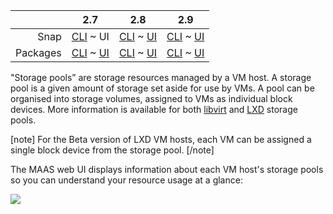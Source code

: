 <!-- deb-2-7-cli
||2.7|2.8|2.9|
|-----:|:-----:|:-----:|:-----:|
|Snap|[CLI](/t/vm-host-storage-pools-snap-2-7-cli/3222) ~ [UI](/t/vm-host-storage-pools-snap-2-7-ui/3223)|[CLI](/t/vm-host-storage-pools-snap-2-8-cli/3224) ~ [UI](/t/vm-host-storage-pools-snap-2-8-ui/3225)|[CLI](/t/vm-host-storage-pools-snap-2-9-cli/3226) ~ [UI](/t/vm-host-storage-pools-snap-2-9-ui/3227)|
|Packages|CLI ~ [UI](/t/vm-host-storage-pools-deb-2-7-ui/3229)|[CLI](/t/vm-host-storage-pools-deb-2-8-cli/3230) ~ [UI](/t/vm-host-storage-pools-deb-2-8-ui/3231)|[CLI](/t/vm-host-storage-pools-deb-2-9-cli/3232) ~ [UI](/t/vm-host-storage-pools-deb-2-9-ui/3233)|
 deb-2-7-cli -->

<!-- deb-2-7-ui
||2.7|2.8|2.9|
|-----:|:-----:|:-----:|:-----:|
|Snap|[CLI](/t/vm-host-storage-pools-snap-2-7-cli/3222) ~ [UI](/t/vm-host-storage-pools-snap-2-7-ui/3223)|[CLI](/t/vm-host-storage-pools-snap-2-8-cli/3224) ~ [UI](/t/vm-host-storage-pools-snap-2-8-ui/3225)|[CLI](/t/vm-host-storage-pools-snap-2-9-cli/3226) ~ [UI](/t/vm-host-storage-pools-snap-2-9-ui/3227)|
|Packages|[CLI](/t/vm-host-storage-pools-deb-2-7-cli/3228) ~ UI|[CLI](/t/vm-host-storage-pools-deb-2-8-cli/3230) ~ [UI](/t/vm-host-storage-pools-deb-2-8-ui/3231)|[CLI](/t/vm-host-storage-pools-deb-2-9-cli/3232) ~ [UI](/t/vm-host-storage-pools-deb-2-9-ui/3233)|
 deb-2-7-ui -->

<!-- deb-2-8-cli
||2.7|2.8|2.9|
|-----:|:-----:|:-----:|:-----:|
|Snap|[CLI](/t/vm-host-storage-pools-snap-2-7-cli/3222) ~ [UI](/t/vm-host-storage-pools-snap-2-7-ui/3223)|[CLI](/t/vm-host-storage-pools-snap-2-8-cli/3224) ~ [UI](/t/vm-host-storage-pools-snap-2-8-ui/3225)|[CLI](/t/vm-host-storage-pools-snap-2-9-cli/3226) ~ [UI](/t/vm-host-storage-pools-snap-2-9-ui/3227)|
|Packages|[CLI](/t/vm-host-storage-pools-deb-2-7-cli/3228) ~ [UI](/t/vm-host-storage-pools-deb-2-7-ui/3229)|CLI ~ [UI](/t/vm-host-storage-pools-deb-2-8-ui/3231)|[CLI](/t/vm-host-storage-pools-deb-2-9-cli/3232) ~ [UI](/t/vm-host-storage-pools-deb-2-9-ui/3233)|
 deb-2-8-cli -->

<!-- deb-2-8-ui
||2.7|2.8|2.9|
|-----:|:-----:|:-----:|:-----:|
|Snap|[CLI](/t/vm-host-storage-pools-snap-2-7-cli/3222) ~ [UI](/t/vm-host-storage-pools-snap-2-7-ui/3223)|[CLI](/t/vm-host-storage-pools-snap-2-8-cli/3224) ~ [UI](/t/vm-host-storage-pools-snap-2-8-ui/3225)|[CLI](/t/vm-host-storage-pools-snap-2-9-cli/3226) ~ [UI](/t/vm-host-storage-pools-snap-2-9-ui/3227)|
|Packages|[CLI](/t/vm-host-storage-pools-deb-2-7-cli/3228) ~ [UI](/t/vm-host-storage-pools-deb-2-7-ui/3229)|[CLI](/t/vm-host-storage-pools-deb-2-8-cli/3230) ~ UI|[CLI](/t/vm-host-storage-pools-deb-2-9-cli/3232) ~ [UI](/t/vm-host-storage-pools-deb-2-9-ui/3233)|
 deb-2-8-ui -->

<!-- deb-2-9-cli
||2.7|2.8|2.9|
|-----:|:-----:|:-----:|:-----:|
|Snap|[CLI](/t/vm-host-storage-pools-snap-2-7-cli/3222) ~ [UI](/t/vm-host-storage-pools-snap-2-7-ui/3223)|[CLI](/t/vm-host-storage-pools-snap-2-8-cli/3224) ~ [UI](/t/vm-host-storage-pools-snap-2-8-ui/3225)|[CLI](/t/vm-host-storage-pools-snap-2-9-cli/3226) ~ [UI](/t/vm-host-storage-pools-snap-2-9-ui/3227)|
|Packages|[CLI](/t/vm-host-storage-pools-deb-2-7-cli/3228) ~ [UI](/t/vm-host-storage-pools-deb-2-7-ui/3229)|[CLI](/t/vm-host-storage-pools-deb-2-8-cli/3230) ~ [UI](/t/vm-host-storage-pools-deb-2-8-ui/3231)|CLI ~ [UI](/t/vm-host-storage-pools-deb-2-9-ui/3233)|
 deb-2-9-cli -->

<!-- deb-2-9-ui
||2.7|2.8|2.9|
|-----:|:-----:|:-----:|:-----:|
|Snap|[CLI](/t/vm-host-storage-pools-snap-2-7-cli/3222) ~ [UI](/t/vm-host-storage-pools-snap-2-7-ui/3223)|[CLI](/t/vm-host-storage-pools-snap-2-8-cli/3224) ~ [UI](/t/vm-host-storage-pools-snap-2-8-ui/3225)|[CLI](/t/vm-host-storage-pools-snap-2-9-cli/3226) ~ [UI](/t/vm-host-storage-pools-snap-2-9-ui/3227)|
|Packages|[CLI](/t/vm-host-storage-pools-deb-2-7-cli/3228) ~ [UI](/t/vm-host-storage-pools-deb-2-7-ui/3229)|[CLI](/t/vm-host-storage-pools-deb-2-8-cli/3230) ~ [UI](/t/vm-host-storage-pools-deb-2-8-ui/3231)|[CLI](/t/vm-host-storage-pools-deb-2-9-cli/3232) ~ UI|
 deb-2-9-ui -->

<!-- snap-2-7-cli
||2.7|2.8|2.9|
|-----:|:-----:|:-----:|:-----:|
|Snap|CLI ~ [UI](/t/vm-host-storage-pools-snap-2-7-ui/3223)|[CLI](/t/vm-host-storage-pools-snap-2-8-cli/3224) ~ [UI](/t/vm-host-storage-pools-snap-2-8-ui/3225)|[CLI](/t/vm-host-storage-pools-snap-2-9-cli/3226) ~ [UI](/t/vm-host-storage-pools-snap-2-9-ui/3227)|
|Packages|[CLI](/t/vm-host-storage-pools-deb-2-7-cli/3228) ~ [UI](/t/vm-host-storage-pools-deb-2-7-ui/3229)|[CLI](/t/vm-host-storage-pools-deb-2-8-cli/3230) ~ [UI](/t/vm-host-storage-pools-deb-2-8-ui/3231)|[CLI](/t/vm-host-storage-pools-deb-2-9-cli/3232) ~ [UI](/t/vm-host-storage-pools-deb-2-9-ui/3233)|
 snap-2-7-cli -->

||2.7|2.8|2.9|
|-----:|:-----:|:-----:|:-----:|
|Snap|[CLI](/t/vm-host-storage-pools-snap-2-7-cli/3222) ~ UI|[CLI](/t/vm-host-storage-pools-snap-2-8-cli/3224) ~ [UI](/t/vm-host-storage-pools-snap-2-8-ui/3225)|[CLI](/t/vm-host-storage-pools-snap-2-9-cli/3226) ~ [UI](/t/vm-host-storage-pools-snap-2-9-ui/3227)|
|Packages|[CLI](/t/vm-host-storage-pools-deb-2-7-cli/3228) ~ [UI](/t/vm-host-storage-pools-deb-2-7-ui/3229)|[CLI](/t/vm-host-storage-pools-deb-2-8-cli/3230) ~ [UI](/t/vm-host-storage-pools-deb-2-8-ui/3231)|[CLI](/t/vm-host-storage-pools-deb-2-9-cli/3232) ~ [UI](/t/vm-host-storage-pools-deb-2-9-ui/3233)|

<!-- snap-2-8-cli
||2.7|2.8|2.9|
|-----:|:-----:|:-----:|:-----:|
|Snap|[CLI](/t/vm-host-storage-pools-snap-2-7-cli/3222) ~ [UI](/t/vm-host-storage-pools-snap-2-7-ui/3223)|CLI ~ [UI](/t/vm-host-storage-pools-snap-2-8-ui/3225)|[CLI](/t/vm-host-storage-pools-snap-2-9-cli/3226) ~ [UI](/t/vm-host-storage-pools-snap-2-9-ui/3227)|
|Packages|[CLI](/t/vm-host-storage-pools-deb-2-7-cli/3228) ~ [UI](/t/vm-host-storage-pools-deb-2-7-ui/3229)|[CLI](/t/vm-host-storage-pools-deb-2-8-cli/3230) ~ [UI](/t/vm-host-storage-pools-deb-2-8-ui/3231)|[CLI](/t/vm-host-storage-pools-deb-2-9-cli/3232) ~ [UI](/t/vm-host-storage-pools-deb-2-9-ui/3233)|
 snap-2-8-cli -->

<!-- snap-2-8-ui
||2.7|2.8|2.9|
|-----:|:-----:|:-----:|:-----:|
|Snap|[CLI](/t/vm-host-storage-pools-snap-2-7-cli/3222) ~ [UI](/t/vm-host-storage-pools-snap-2-7-ui/3223)|[CLI](/t/vm-host-storage-pools-snap-2-8-cli/3224) ~ UI|[CLI](/t/vm-host-storage-pools-snap-2-9-cli/3226) ~ [UI](/t/vm-host-storage-pools-snap-2-9-ui/3227)|
|Packages|[CLI](/t/vm-host-storage-pools-deb-2-7-cli/3228) ~ [UI](/t/vm-host-storage-pools-deb-2-7-ui/3229)|[CLI](/t/vm-host-storage-pools-deb-2-8-cli/3230) ~ [UI](/t/vm-host-storage-pools-deb-2-8-ui/3231)|[CLI](/t/vm-host-storage-pools-deb-2-9-cli/3232) ~ [UI](/t/vm-host-storage-pools-deb-2-9-ui/3233)|
 snap-2-8-ui -->

<!-- snap-2-9-cli
||2.7|2.8|2.9|
|-----:|:-----:|:-----:|:-----:|
|Snap|[CLI](/t/vm-host-storage-pools-snap-2-7-cli/3222) ~ [UI](/t/vm-host-storage-pools-snap-2-7-ui/3223)|[CLI](/t/vm-host-storage-pools-snap-2-8-cli/3224) ~ [UI](/t/vm-host-storage-pools-snap-2-8-ui/3225)|CLI ~ [UI](/t/vm-host-storage-pools-snap-2-9-ui/3227)|
|Packages|[CLI](/t/vm-host-storage-pools-deb-2-7-cli/3228) ~ [UI](/t/vm-host-storage-pools-deb-2-7-ui/3229)|[CLI](/t/vm-host-storage-pools-deb-2-8-cli/3230) ~ [UI](/t/vm-host-storage-pools-deb-2-8-ui/3231)|[CLI](/t/vm-host-storage-pools-deb-2-9-cli/3232) ~ [UI](/t/vm-host-storage-pools-deb-2-9-ui/3233)|
 snap-2-9-cli -->

<!-- snap-2-9-ui
||2.7|2.8|2.9|
|-----:|:-----:|:-----:|:-----:|
|Snap|[CLI](/t/vm-host-storage-pools-snap-2-7-cli/3222) ~ [UI](/t/vm-host-storage-pools-snap-2-7-ui/3223)|[CLI](/t/vm-host-storage-pools-snap-2-8-cli/3224) ~ [UI](/t/vm-host-storage-pools-snap-2-8-ui/3225)|[CLI](/t/vm-host-storage-pools-snap-2-9-cli/3226) ~ UI|
|Packages|[CLI](/t/vm-host-storage-pools-deb-2-7-cli/3228) ~ [UI](/t/vm-host-storage-pools-deb-2-7-ui/3229)|[CLI](/t/vm-host-storage-pools-deb-2-8-cli/3230) ~ [UI](/t/vm-host-storage-pools-deb-2-8-ui/3231)|[CLI](/t/vm-host-storage-pools-deb-2-9-cli/3232) ~ [UI](/t/vm-host-storage-pools-deb-2-9-ui/3233)|
 snap-2-9-ui -->

"Storage pools” are storage resources managed by a VM host. A storage pool is a given amount of storage set aside for use by VMs. A pool can be organised into storage volumes, assigned to VMs as individual block devices. More information is available for both [libvirt](https://libvirt.org/storage.html) and [LXD](https://lxd.readthedocs.io/en/latest/storage/) storage pools.

[note]
For the Beta version of LXD VM hosts, each VM can be assigned a single block device from the storage pool.
[/note]

The MAAS web UI displays information about each VM host's storage pools so you can understand your resource usage at a glance:

<a href="https://discourse.maas.io/uploads/default/original/1X/3387f256f9bd02f7fc2079f119377305256973c8.jpeg" target = "_blank"><img src="https://discourse.maas.io/uploads/default/original/1X/3387f256f9bd02f7fc2079f119377305256973c8.jpeg"></a>

<!-- snap-2-7-cli snap-2-8-cli snap-2-9-cli deb-2-7-cli deb-2-8-cli deb-2-9-cli
Retrieve VM host storage pool information with the following command:

```
maas $PROFILE vm-host read $VM_HOST_ID
```

or, to get tabular output, try:

```
maas admin vm-host read 5 \
| jq -r '(["NAME","TYPE","PATH","TOTAL","USED","AVAIL"]) 
| (,. map(length*"-"))), (.storage_pools[] 
| [.name, .type, .path, .total, used, .available]) | @tsv' \
| column -t
```

snap-2-7-cli snap-2-8-cli snap-2-9-cli deb-2-7-cli deb-2-8-cli deb-2-9-cli -->